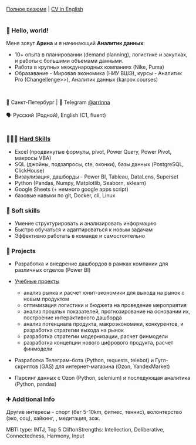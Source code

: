 <!-- TODO: Переписать интро -->
<!-- TODO: Переписать скиллы -->
<!-- TODO: Расписать проекты -->

[Полное резюме](https://github.com/Arrinna/arrinna/blob/main/CV_Arrinna.md) | [CV in English](https://github.com/Arrinna/personal/blob/main/CV_Arrinna_eng.md)
<br>
<br>
### 👋 Hello, world! 
Меня зовут **Арина** и я начинающий **Аналитик данных**:
- 10+ опыта в планировании (demand planning), логистике и закупках, и работы с большими объемами данными.
- Работа в крупных международных компаниях (Nike, Puma)
- Образавание - Мировая экономика (НИУ ВШЭ), курсы - Аналитик Pro (Changellenge>>), Аналитик данных (karpov.courses)

<br>

📍 Санкт-Петербург | 📩 Telegram [@arrinna](https://t.me/arrinna)
<br>
<br>
🗣 Русский (Родной), English (C1, fluent)
<br>
<br>

### 👩🏻‍💻 [Hard Skills](https://github.com/Arrinna/Arrinna/blob/main/nice_viz.md)

+ Excel (продвинутые формулы, pivot, Power Query, Power Pivot, макросы VBA)
+ SQL (джойны, подзапросы, cte, оконки), базы данных (PostgreSQL, ClickHouse)
+ Визаулизация, дашборды - Power BI, Tableau, DataLens, Superset
+ Python (Pandas, Numpy, Matplotlib, Seaborn, sklearn)
+ Google Sheets (+ немного google apps script)
+ базовые навыки по git, Docker, cli, Linux

### 🌱 Soft skills
+ Умение структурировать и анализировать информацию
+ Быстро обучаться и адаптироваться к новым задачам
+ Эффективно работать в команде и самостоятельно

### 📂 Projects

- Разработка и внедрение дашбордов в рамках компании для различных отделов (Power BI)
  
- [Учебные проекты](https://github.com/Arrinna/Arrinna/blob/main/study_projects.md)
  - анализ рынка и расчет юнит-экономики для выхода на рынок с новым продуктом
  - оптимизация логистики и бюджета на проведение мероприятия
  - анализ прошлых показателей, прогнозирование на основании их, построение интерактивного дашборда
  - анализ потенциала продукта, макроэкономики, конкурентов, и разработка стратегии выхода на рынок
  - разработка стратегии модернизации, расчет финмодели
  - разработка концепции нового цифрового продукта, расчет финмодели
    
- Разработка Телеграм-бота (Python, requests, telebot) и Гугл-скриптов (GAS) для интернет-магазина (Ozon, YandexMarket)
  
- Парсинг данных с Ozon (Python, selenium) и последующая аналитика (Python, pandas)


### ➕ Additional Info
Другие интересы - спорт (бег 5-10km, фитнес, теннис), волонтерство (эко, соц), хайкинг, , медитация, зож.

MBTI type: INTJ, Top 5 CliftonStrengths: Intellection, Deliberative, Connectedness, Harmony, Input


